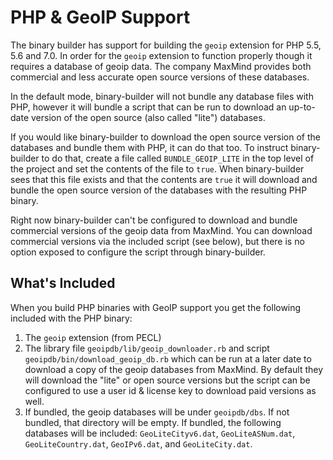 # PHP & GeoIP Support

The binary builder has support for building the `geoip` extension for PHP 5.5, 5.6 and 7.0.  In order for the `geoip` extension to function properly though it requires a database of geoip data.  The company MaxMind provides both commercial and less accurate open source versions of these databases.

In the default mode, binary-builder will not bundle any database files with PHP, however it will bundle a script that can be run to download an up-to-date version of the open source (also called "lite") databases.

If you would like binary-builder to download the open source version of the databases and bundle them with PHP, it can do that too.  To instruct binary-builder to do that, create a file called `BUNDLE_GEOIP_LITE` in the top level of the project and set the contents of the file to `true`.  When binary-builder sees that this file exists and that the contents are `true` it will download and bundle the open source version of the databases with the resulting PHP binary.

Right now binary-builder can't be configured to download and bundle commercial versions of the geoip data from MaxMind.  You can download commercial versions via the included script (see below), but there is no option exposed to configure the script through binary-builder.

## What's Included

When you build PHP binaries with GeoIP support you get the following included with the PHP binary:

1. The `geoip` extension (from PECL)
2. The library file `geoipdb/lib/geoip_downloader.rb` and script `geoipdb/bin/download_geoip_db.rb` which can be run at a later date to download a copy of the geoip databases from MaxMind.  By default they will download the "lite" or open source versions but the script can be configured to use a user id & license key to download paid versions as well.
3. If bundled, the geoip databases will be under `geoipdb/dbs`.  If not bundled, that directory will be empty.  If bundled, the following databases will be included:  `GeoLiteCityv6.dat`, `GeoLiteASNum.dat`, `GeoLiteCountry.dat`, `GeoIPv6.dat`, and `GeoLiteCity.dat`.
